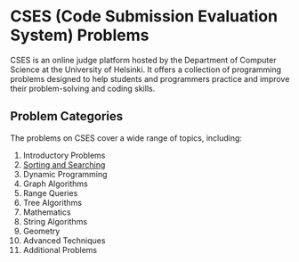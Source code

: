 # CSES (Code Submission Evaluation System) Problems

CSES is an online judge platform hosted by the Department of Computer Science at the University of Helsinki. It offers a collection of programming problems designed to help students and programmers practice and improve their problem-solving and coding skills.

## Problem Categories

The problems on CSES cover a wide range of topics, including:

1. Introductory Problems
2. [Sorting and Searching](./Searching%20and%20Sorting/)
3. Dynamic Programming
4. Graph Algorithms
5. Range Queries
6. Tree Algorithms
7. Mathematics
8. String Algorithms
9. Geometry
10. Advanced Techniques
11. Additional Problems
